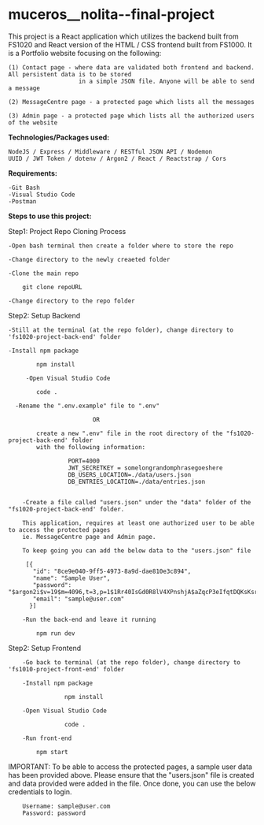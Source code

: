# muceros__nolita--final-project
This project is a React application which utilizes the backend built from FS1020 and React version of the HTML / CSS frontend built from FS1000.
It is a Portfolio website focusing on the following:

    (1) Contact page - where data are validated both frontend and backend. All persistent data is to be stored
                        in a simple JSON file. Anyone will be able to send a message

    (2) MessageCentre page - a protected page which lists all the messages

    (3) Admin page - a protected page which lists all the authorized users of the website


**Technologies/Packages used:**
    
    NodeJS / Express / Middleware / RESTful JSON API / Nodemon
    UUID / JWT Token / dotenv / Argon2 / React / Reactstrap / Cors

**Requirements:**

    -Git Bash
    -Visual Studio Code
    -Postman

**Steps to use this project:**

Step1: Project Repo Cloning Process

    -Open bash terminal then create a folder where to store the repo

    -Change directory to the newly creaeted folder

    -Clone the main repo
        
        git clone repoURL

    -Change directory to the repo folder

Step2: Setup Backend

    -Still at the terminal (at the repo folder), change directory to 'fs1020-project-back-end' folder
    
    -Install npm package

            npm install

         -Open Visual Studio Code

            code .

      -Rename the ".env.example" file to ".env" 
            
                            OR 

            create a new ".env" file in the root directory of the "fs1020-project-back-end' folder
            with the following information:

                     PORT=4000
                     JWT_SECRETKEY = somelongrandomphrasegoeshere
                     DB_USERS_LOCATION=./data/users.json
                     DB_ENTRIES_LOCATION=./data/entries.json

                
        -Create a file called "users.json" under the "data" folder of the "fs1020-project-back-end' folder.
        
        This application, requires at least one authorized user to be able to access the protected pages 
        ie. MessageCentre page and Admin page.
        
        To keep going you can add the below data to the "users.json" file
        
         [{
           "id": "8ce9e040-9ff5-4973-8a9d-dae810e3c894",
           "name": "Sample User",
           "password": "$argon2i$v=19$m=4096,t=3,p=1$1Rr40IsGd0R8lV4XPnshjA$aZqcP3eIfqtDQKsKsrju08/PsdnM4nIJHU0nYfMyVeM",
           "email": "sample@user.com"
          }]

        -Run the back-end and leave it running

            npm run dev

Step2: Setup Frontend

        -Go back to terminal (at the repo folder), change directory to 'fs1010-project-front-end' folder

        -Install npm package
                
                    npm install

        -Open Visual Studio Code

                    code .

        -Run front-end

            npm start


IMPORTANT: 
To be able to access the protected pages, a sample user data has been provided above.
Please ensure that the "users.json" file is created and data provided were added in the file.
Once done, you can use the below credentials to login.


        Username: sample@user.com
        Password: password


